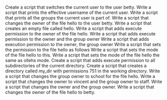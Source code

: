 Create a script that switches the current user to the user betty.
Write a script that prints the effective username of the current user.
Write a script that prints all the groups the current user is part of.
Write a script that changes the owner of the file hello to the user betty.
Write a script that creates an empty file called hello.
Write a script that adds execute permission to the owner of the file hello.
Write a script that adds execute permission to the owner and the group owner
Write a script that adds execution permission to the owner, the group owner
Write a script that sets the permission to the file hello as follows
Write a script that sets the mode of the file hello to this.
Write a script that sets the mode of the file hello the same as ollehs mode.
Create a script that adds execute permission to all subdirectories of the current directory.
Create a script that creates a directory called my_dir with permissions 751 in the working directory.
Write a script that changes the group owner to school for the file hello.
Write a script that changes the owner to vincent and the group owner to staff.
Write a script that changes the owner and the group owner.
Write a script that changes the owner of the file hello to betty.
